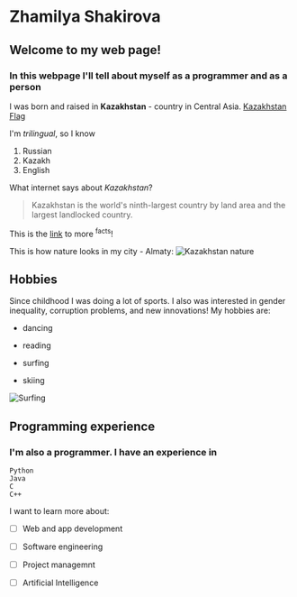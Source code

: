 
# Zhamilya Shakirova
## Welcome to my web page!
### In this webpage I'll tell about myself as a programmer and as a person


I was born and raised in **Kazakhstan** - country in Central Asia.
[Kazakhstan Flag](Flag-Kazakhstan.webp)


I'm *trilingual*, so I know
1. Russian
2. Kazakh
3. English
   
What internet says about *Kazakhstan*?
> Kazakhstan is the world's ninth-largest country by land area and the largest landlocked country.



This is the [link](https://aboutkazakhstan.com/blog/entertainment/12-interesting-facts-about-kazakhstan/) to more <sup>facts</sup>!

This is how nature looks in my city - Almaty:
![Kazakhstan nature](https://www.advantour.com/img/kazakhstan/images/nature.jpg) 

## Hobbies
Since childhood I was doing a lot of sports. I also was interested in gender inequality, corruption problems, and new innovations!
My hobbies are:
- dancing
* reading
+ surfing
- skiing

![Surfing](https://www.tripsavvy.com/thmb/IuDmUH3ckuG9LF1SaYGQyTSDI8k=/750x0/filters:no_upscale():max_bytes(150000):strip_icc():format(webp)/GettyImages-125012479-627485a1938a4552a3a2ae529d0e05fe.jpg)

## Programming experience
### I'm also a programmer. I have an experience in
```
Python
Java
C
C++
```


I want to learn more about:
- [ ] Web and app development
- [ ] Software engineering 
- [ ] Project managemnt 
- [ ] Artificial Intelligence 

  
